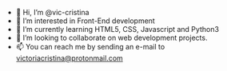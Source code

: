 - 👋 Hi, I’m @vic-cristina
- 👀 I’m interested in Front-End development
- 🌱 I’m currently learning HTML5, CSS, Javascript and Python3
- 💞️ I’m looking to collaborate on web development projects.
- 📫 You can reach me by sending an e-mail to victoriacristina@protonmail.com

<!---
vic-cristina/vic-cristina is a ✨ special ✨ repository because its `README.md` (this file) appears on your GitHub profile.
You can click the Preview link to take a look at your changes.
--->
